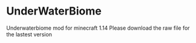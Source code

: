 # UnderWaterBiome
Underwaterbiome mod for minecraft 1.14
Please download the raw file for the lastest version
